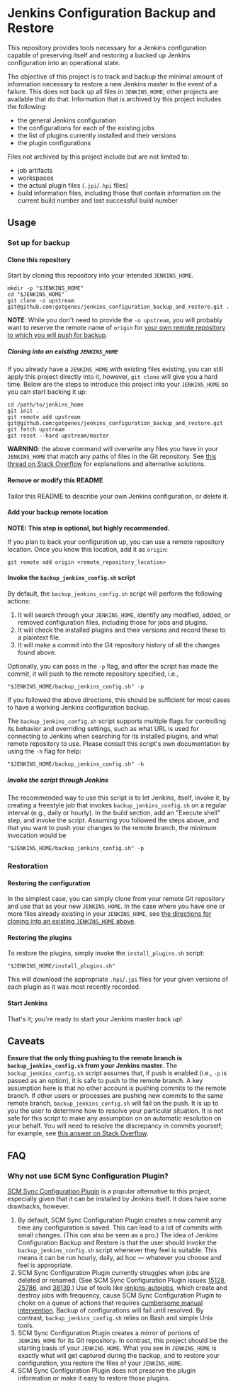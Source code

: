 # Jenkins Configuration Backup and Restore

This repository provides tools necessary for a Jenkins configuration capable of preserving itself and restoring a backed up Jenkins configuration into an operational state.

The objective of this project is to track and backup the minimal amount of information necessary to restore a new Jenkins master in the event of a failure. This does not back up all files in `JENKINS_HOME`; other projects are available that do that. Information that is archived by this project includes the following:

* the general Jenkins configuration
* the configurations for each of the existing jobs
* the list of plugins currently installed and their versions
* the plugin configurations

Files not archived by this project include but are not limited to:

* job artifacts
* workspaces
* the actual plugin files (`.jpi`/`.hpi` files)
* build information files, including those that contain information on the current build number and last successful build number


## Usage

### Set up for backup

#### Clone this repository

Start by cloning this repository into your intended `JENKINS_HOME`.

```
mkdir -p "$JENKINS_HOME"
cd "$JENKINS_HOME"
git clone -o upstream git@github.com:gotgenes/jenkins_configuration_backup_and_restore.git .
```

**NOTE**: While you don't need to provide the `-o upstream`, you will probably want to reserve the remote name of `origin` for [your own remote repository to which you will push for backup](#add-your-backup-remote-location).


##### Cloning into an existing `JENKINS_HOME`

If you already have a `JENKINS_HOME` with existing files existing, you can still apply this project directly into it, however, `git clone` will give you a hard time. Below are the steps to introduce this project into your `JENKINS_HOME` so you can start backing it up:

```
cd /path/to/jenkins_home
git init .
git remote add upstream git@github.com:gotgenes/jenkins_configuration_backup_and_restore.git
git fetch upstream
git reset --hard upstream/master
```

**WARNING**: the above command will overwrite any files you have in your `JENKINS_HOME` that match any paths of files in the Git repository. See [this thread on Stack Overflow](http://stackoverflow.com/questions/2411031/how-do-i-clone-into-a-non-empty-directory) for explanations and alternative solutions.


#### Remove or modify this README

Tailor this README to describe your own Jenkins configuration, or delete it.


#### Add your backup remote location

**NOTE: This step is optional, but highly recommended.**

If you plan to back your configuration up, you can use a remote repository location. Once you know this location, add it as `origin`:

```
git remote add origin <remote_repository_location>
```


#### Invoke the `backup_jenkins_config.sh` script

By default, the `backup_jenkins_config.sh` script will perform the following actions:

1. It will search through your `JENKINS_HOME`, identify any modified, added, or removed configuration files, including those for jobs and plugins.
2. It will check the installed plugins and their versions and record these to a plaintext file.
3. It will make a commit into the Git repository history of all the changes found above.

Optionally, you can pass in the `-p` flag, and after the script has made the commit, it will push to the remote repository specified, i.e.,

```
"$JENKINS_HOME/backup_jenkins_config.sh" -p
```

If you followed the above directions, this should be sufficient for most cases to have a working Jenkins configuration backup.

The `backup_jenkins_config.sh` script supports multiple flags for controlling its behavior and overriding settings, such as what URL is used for connecting to Jenkins when searching for its installed plugins, and what remote repository to use. Please consult this script's own documentation by using the `-h` flag for help:

```
"$JENKINS_HOME/backup_jenkins_config.sh" -h
```


##### Invoke the script through Jenkins

The recommended way to use this script is to let Jenkins, itself, invoke it, by creating a freestyle job that invokes `backup_jenkins_config.sh` on a regular interval (e.g., daily or hourly). In the build section, add an "Execute shell" step, and invoke the script. Assuming you followed the steps above, and that you want to push your changes to the remote branch, the minimum invocation would be

```
"$JENKINS_HOME/backup_jenkins_config.sh" -p
```


### Restoration

#### Restoring the configuration

In the simplest case, you can simply clone from your remote Git repository and use that as your new `JENKINS_HOME`. In the case where you have one or more files already existing in your `JENKINS_HOME`, see [the directions for cloning into an existing `JENKINS_HOME` above](#cloning-into-an-existing-jenkins_home).


#### Restoring the plugins

To restore the plugins, simply invoke the `install_plugins.sh` script:

```
"$JENKINS_HOME/install_plugins.sh"
```

This will download the appropriate `.hpi`/`.jpi` files for your given versions of each plugin as it was most recently recorded.


#### Start Jenkins

That's it; you're ready to start your Jenkins master back up!


## Caveats

**Ensure that the only thing pushing to the remote branch is `backup_jenkins_config.sh` from your Jenkins master.** The  `backup_jenkins_config.sh` script assumes that, if push is enabled (i.e., `-p` is passed as an option), it is safe to push to the remote branch. A key assumption here is that no other account is pushing commits to the remote branch. If other users or processes are pushing new commits to the same remote branch, `backup_jenkins_config.sh` will fail on the push. It is up to you the user to determine how to resolve your particular situation. It is not safe for this script to make any assumption on an automatic resolution on your behalf. You will need to resolve the discrepancy in commits yourself; for example, see [this answer on Stack Overflow](http://stackoverflow.com/a/10298391/38140).


## FAQ

### Why not use SCM Sync Configuration Plugin?

[SCM Sync Configuration Plugin](https://wiki.jenkins-ci.org/display/JENKINS/SCM+Sync+configuration+plugin) is a popular alternative to this project, especially given that it can be installed by Jenkins itself. It does have some drawbacks, however.

1. By default, SCM Sync Configuration Plugin creates a new commit any time any configuration is saved. This can lead to a lot of commits with small changes. (This can also be seen as a pro.) The idea of Jenkins Configuration Backup and Restore is that the user should invoke the `backup_jenkins_config.sh` script whenever they feel is suitable. This means it can be run hourly, daily, ad hoc — whatever you choose and feel is appropriate.
2. SCM Sync Configuration Plugin currently struggles when jobs are deleted or renamed. (See SCM Sync Configuration Plugin issues [15128](https://issues.jenkins-ci.org/browse/JENKINS-15128), [25786](https://issues.jenkins-ci.org/browse/JENKINS-25786), and [38139](https://issues.jenkins-ci.org/browse/JENKINS-38139).) Use of tools like [jenkins-autojobs](http://jenkins-autojobs.readthedocs.io/), which create and destroy jobs with frequency, cause SCM Sync Configuration Plugin to choke on a queue of actions that requires [cumbersome manual intervention](https://issues.jenkins-ci.org/browse/JENKINS-15128?focusedCommentId=192726&page=com.atlassian.jira.plugin.system.issuetabpanels:comment-tabpanel#comment-192726). Backup of configurations will fail until resolved. By contrast, `backup_jenkins_config.sh` relies on Bash and simple Unix tools.
3. SCM Sync Configuration Plugin creates a mirror of portions of `JENKINS_HOME` for its Git repository. In contrast, this project should be the starting basis of your `JENKINS_HOME`. What you see in `JENKINS_HOME` is exactly what will get captured during the backup, and to restore your configuration, you restore the files of your `JENKINS_HOME`.
4. SCM Sync Configuration Plugin does not preserve the plugin information or make it easy to restore those plugins.
